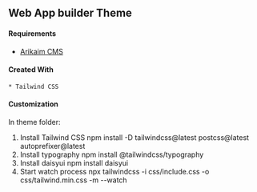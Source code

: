 ## Web App builder Theme

#### Requirements 
  * [Arikaim CMS](https://github.com/arikaim/arikaim)


#### Created With 
    * Tailwind CSS

#### Customization 

In theme folder: 

1. Install Tailwind CSS
    npm install -D tailwindcss@latest postcss@latest autoprefixer@latest
2. Install typography
    npm install @tailwindcss/typography
3. Install daisyui
    npm install daisyui
4. Start watch process
   npx tailwindcss -i css/include.css -o css/tailwind.min.css -m --watch
 